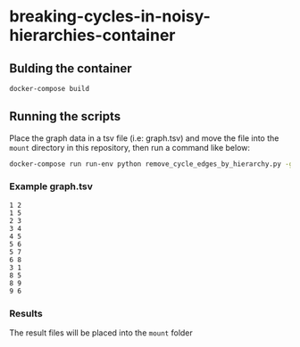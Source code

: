 # breaking-cycles-in-noisy-hierarchies-container

## Bulding the container
```bash
docker-compose build
```

## Running the scripts
Place the graph data in a tsv file (i.e: graph.tsv) and move the file into the `mount` directory in this repository, then run a command like below:
```bash
docker-compose run run-env python remove_cycle_edges_by_hierarchy.py -g /tmp/mount/graph.tsv -s ensembling
```

### Example graph.tsv
```text
1 2
1 5
2 3
3 4
4 5
5 6
5 7
6 8
3 1
8 5
8 9
9 6
```

### Results
The result files will be placed into the `mount` folder